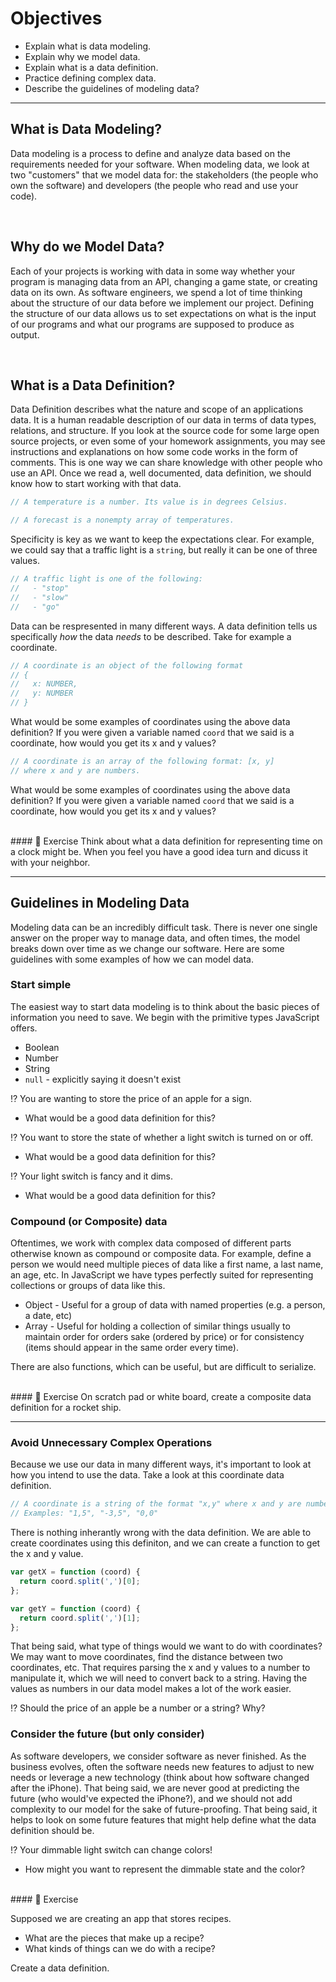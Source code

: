 # Objectives

* Explain what is data modeling.
* Explain why we model data.
* Explain what is a data definition.
* Practice defining complex data.
* Describe the guidelines of modeling data?

<hr>

## What is Data Modeling?

Data modeling is a process to define and analyze data based on the requirements needed for your software. When modeling data, we look at two "customers" that we model data for: the stakeholders (the people who own the software) and developers (the people who read and use your code).

<br>

## Why do we Model Data?

Each of your projects is working with data in some way whether your program is managing data from an API, changing a game state, or creating data on its own. As software engineers, we spend a lot of time thinking about the structure of our data before we implement our project. Defining the structure of our data allows us to set expectations on what is the input of our programs and what our programs are supposed to produce as output.

<br>

## What is a Data Definition?

Data Definition describes what the nature and scope of an applications data. It is a human readable description of our data in terms of data types, relations, and structure. If you look at the source code for some large open source projects, or even some of your homework assignments, you may see instructions and explanations on how some code works in the form of comments. This is one way we can share knowledge with other people who use an API. Once we read a, well documented, data definition, we should know how to start working with that data.

```javascript
// A temperature is a number. Its value is in degrees Celsius.
```

```javascript
// A forecast is a nonempty array of temperatures.
```

Specificity is key as we want to keep the expectations clear. For example, we could say that a traffic light is a `string`, but really it can be one of three values.

```javascript
// A traffic light is one of the following:
//   - "stop"
//   - "slow"
//   - "go"
```

Data can be respresented in many different ways. A data definition tells us specifically _how_ the data _needs_ to be described. Take for example a coordinate.

```javascript
// A coordinate is an object of the following format
// {
//   x: NUMBER,
//   y: NUMBER
// }
```
What would be some examples of coordinates using the above data definition? If you were given a variable named `coord` that we said is a coordinate, how would you get its x and y values?

```javascript
// A coordinate is an array of the following format: [x, y]
// where x and y are numbers.
```

What would be some examples of coordinates using the above data definition? If you were given a variable named `coord` that we said is a coordinate, how would you get its x and y values?

<br>
#### 💪 Exercise
Think about what a data definition for representing time on a clock might be. When you feel you have a good idea turn and dicuss it with your neighbor.

<hr>

## Guidelines in Modeling Data

Modeling data can be an incredibly difficult task. There is never one single answer on the proper way to manage data, and often times, the model breaks down over time as we change our software. Here are some guidelines with some examples of how we can model data.

### Start simple

The easiest way to start data modeling is to think about the basic pieces of information you need to save. We begin with the primitive types JavaScript offers.

* Boolean
* Number
* String
* `null` - explicitly saying it doesn't exist

⁉️ You are wanting to store the price of an apple for a sign.
* What would be a good data definition for this?

⁉️ You want to store the state of whether a light switch is turned on or off.
* What would be a good data definition for this?

⁉️ Your light switch is fancy and it dims.
* What would be a good data definition for this?

### Compound (or Composite) data

Oftentimes, we work with complex data composed of different parts otherwise known as compound or composite data. For example, define a person we would need multiple pieces of data like a first name, a last name, an age, etc. In JavaScript we have types perfectly suited for representing collections or groups of data like this.

* Object - Useful for a group of data with named properties (e.g. a person, a date, etc)
* Array - Useful for holding a collection of similar things usually to maintain order for orders sake (ordered by price) or for consistency (items should appear in the same order every time).

There are also functions, which can be useful, but are difficult to serialize.

<br>
#### 💪 Exercise
On scratch pad or white board, create a composite data definition for a
rocket ship.

<hr>

### Avoid Unnecessary Complex Operations

Because we use our data in many different ways, it's important to look at how you intend to use the data. Take a look at this coordinate data definition.

```javascript
// A coordinate is a string of the format "x,y" where x and y are numbers.
// Examples: "1,5", "-3,5", "0,0"
```

There is nothing inherantly wrong with the data definition. We are able to create coordinates using this definiton, and we can create a function to get the x and y value.

```javascript
var getX = function (coord) {
  return coord.split(',')[0];
};

var getY = function (coord) {
  return coord.split(',')[1];
};
```

That being said, what type of things would we want to do with coordinates? We may want to move coordinates, find the distance between two coordinates, etc. That requires parsing the x and y values to a number to manipulate it, which we will need to convert back to a string. Having the values as numbers in our data model makes a lot of the work easier.

⁉️ Should the price of an apple be a number or a string? Why?

### Consider the future (but only consider)

As software developers, we consider software as never finished. As the business evolves, often the software needs new features to adjust to new needs or leverage a new technology (think about how software changed after the iPhone). That being said, we are never good at predicting the future (who would've expected the iPhone?), and we should not add complexity to our model for the sake of future-proofing. That being said, it helps to look on some future features that might help define what the data definition should be.

⁉️ Your dimmable light switch can change colors!
* How might you want to represent the dimmable state and the color?

<br>
#### 💪 Exercise

Supposed we are creating an app that stores recipes.

* What are the pieces that make up a recipe?
* What kinds of things can we do with a recipe?

Create a data definition.
